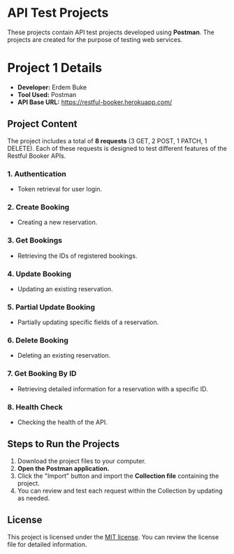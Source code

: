 # API Test Projects

These projects contain API test projects developed using **Postman**. The projects are created for the purpose of testing web services.

# Project 1 Details

- **Developer:** Erdem Buke
- **Tool Used:** Postman
- **API Base URL:** https://restful-booker.herokuapp.com/

## Project Content

The project includes a total of **8 requests** (3 GET, 2 POST, 1 PATCH, 1 DELETE). Each of these requests is designed to test different features of the Restful Booker APIs.

### 1. Authentication
   - Token retrieval for user login.

### 2. Create Booking
   - Creating a new reservation.

### 3. Get Bookings
   - Retrieving the IDs of registered bookings.

### 4. Update Booking
   - Updating an existing reservation.

### 5. Partial Update Booking
   - Partially updating specific fields of a reservation.

### 6. Delete Booking
   - Deleting an existing reservation.

### 7. Get Booking By ID
   - Retrieving detailed information for a reservation with a specific ID.

### 8. Health Check
   - Checking the health of the API.

## Steps to Run the Projects

1. Download the project files to your computer.
2. **Open the Postman application.**
3. Click the "Import" button and import the **Collection file** containing the project.
4. You can review and test each request within the Collection by updating as needed.

## License

This project is licensed under the [MIT license](LICENSE). You can review the license file for detailed information.
